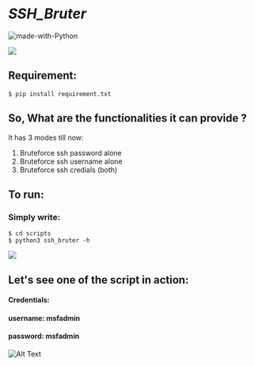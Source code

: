 # ***SSH_Bruter***
![made-with-Python](https://shields.io/badge/Made_With-Python-green?logo=Linux&style=for-the-badge)

![](https://github.com/reveng007/SSH_Bruter/blob/main/images/banner.png)

## Requirement:
```
$ pip install requirement.txt
```

## So, What are the functionalities it can provide ?

It has 3 modes till now:

1. Bruteforce ssh password alone
2. Bruteforce ssh username alone
3. Bruteforce ssh credials (both)

## To run:
### Simply write:
```
$ cd scripts
$ python3 ssh_bruter -h
```
![](https://github.com/reveng007/SSH_Bruter/blob/main/images/image1.png)

## Let's see one of the script in action:

#### Credentials:

#### username: msfadmin
#### password: msfadmin

![Alt Text](https://github.com/reveng007/SSH_Bruter/blob/main/ssh_brute.gif)

